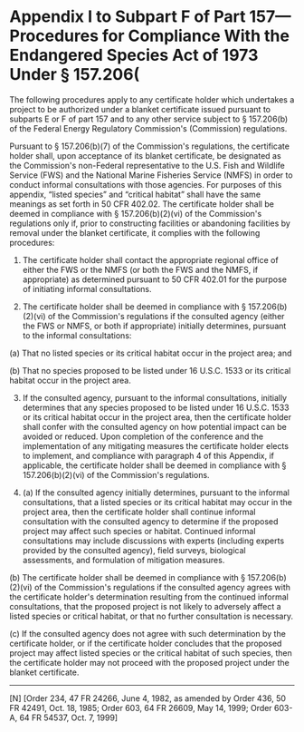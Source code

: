 # Appendix I to Subpart F of Part 157—Procedures for Compliance With the Endangered Species Act of 1973 Under § 157.206(

The following procedures apply to any certificate holder which undertakes a project to be authorized under a blanket certificate issued pursuant to subparts E or F of part 157 and to any other service subject to § 157.206(b) of the Federal Energy Regulatory Commission's (Commission) regulations.


Pursuant to § 157.206(b)(7) of the Commission's regulations, the certificate holder shall, upon acceptance of its blanket certificate, be designated as the Commission's non-Federal representative to the U.S. Fish and Wildlife Service (FWS) and the National Marine Fisheries Service (NMFS) in order to conduct informal consultations with those agencies. For purposes of this appendix, “listed species” and “critical habitat” shall have the same meanings as set forth in 50 CFR 402.02. The certificate holder shall be deemed in compliance with § 157.206(b)(2)(vi) of the Commission's regulations only if, prior to constructing facilities or abandoning facilities by removal under the blanket certificate, it complies with the following procedures:


1. The certificate holder shall contact the appropriate regional office of either the FWS or the NMFS (or both the FWS and the NMFS, if appropriate) as determined pursuant to 50 CFR 402.01 for the purpose of initiating informal consultations.


2. The certificate holder shall be deemed in compliance with § 157.206(b)(2)(vi) of the Commission's regulations if the consulted agency (either the FWS or NMFS, or both if appropriate) initially determines, pursuant to the informal consultations:


(a) That no listed species or its critical habitat occur in the project area; and


(b) That no species proposed to be listed under 16 U.S.C. 1533 or its critical habitat occur in the project area.


3. If the consulted agency, pursuant to the informal consultations, initially determines that any species proposed to be listed under 16 U.S.C. 1533 or its critical habitat occur in the project area, then the certificate holder shall confer with the consulted agency on how potential impact can be avoided or reduced. Upon completion of the conference and the implementation of any mitigating measures the certificate holder elects to implement, and compliance with paragraph 4 of this Appendix, if applicable, the certificate holder shall be deemed in compliance with § 157.206(b)(2)(vi) of the Commission's regulations.


4. (a) If the consulted agency initially determines, pursuant to the informal consultations, that a listed species or its critical habitat may occur in the project area, then the certificate holder shall continue informal consultation with the consulted agency to determine if the proposed project may affect such species or habitat. Continued informal consultations may include discussions with experts (including experts provided by the consulted agency), field surveys, biological assessments, and formulation of mitigation measures.


(b) The certificate holder shall be deemed in compliance with § 157.206(b)(2)(vi) of the Commission's regulations if the consulted agency agrees with the certificate holder's determination resulting from the continued informal consultations, that the proposed project is not likely to adversely affect a listed species or critical habitat, or that no further consultation is necessary.


(c) If the consulted agency does not agree with such determination by the certificate holder, or if the certificate holder concludes that the proposed project may affect listed species or the critical habitat of such species, then the certificate holder may not proceed with the proposed project under the blanket certificate.



---

[N] [Order 234, 47 FR 24266, June 4, 1982, as amended by Order 436, 50 FR 42491, Oct. 18, 1985; Order 603, 64 FR 26609, May 14, 1999; Order 603-A, 64 FR 54537, Oct. 7, 1999]




